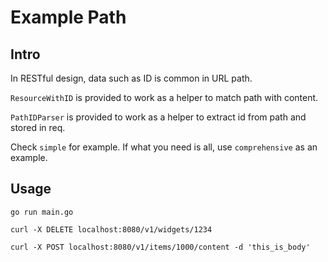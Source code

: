 # Example Path

## Intro

In RESTful design, data such as ID is common in URL path.

`ResourceWithID` is provided to work as a helper to match path with content.

`PathIDParser` is provided to work as a helper to extract id from path and stored in req.

Check `simple` for example. If what you need is all, use `comprehensive` as an example.

## Usage

```shell
go run main.go
```

```shell
curl -X DELETE localhost:8080/v1/widgets/1234
```

```shell
curl -X POST localhost:8080/v1/items/1000/content -d 'this_is_body'
```
